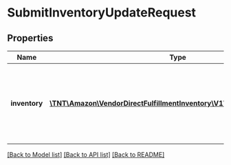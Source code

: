 # SubmitInventoryUpdateRequest

## Properties
Name | Type | Description | Notes
------------ | ------------- | ------------- | -------------
**inventory** | [**\TNT\Amazon\VendorDirectFulfillmentInventory\V1\Model\InventoryUpdate**](InventoryUpdate.md) | Inventory details required to update some or all items for the requested warehouse. | [optional] 

[[Back to Model list]](../README.md#documentation-for-models) [[Back to API list]](../README.md#documentation-for-api-endpoints) [[Back to README]](../README.md)


